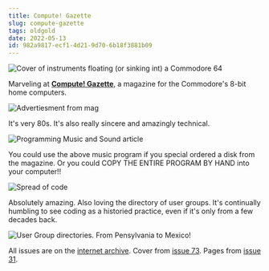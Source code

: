 ```yaml
---
title: Compute! Gazette
slug: compute-gazette
tags: oldgold
date: 2022-05-13
id: 982a9817-ecf1-4d21-9d70-6b18f3881b09
---
```


![Cover of instruments floating (or sinking int) a Commodore 64](https://padilla-media.s3.amazonaws.com/blog/compute-gazette/cover.png)

Marveling at [**Compute! Gazette**](https://archive.org/details/compute-gazette), a magazine for the Commodore's 8-bit home computers.

![Advertiesment from mag](https://padilla-media.s3.amazonaws.com/blog/compute-gazette/advert.png)

It's very 80s. It's also really sincere and amazingly technical.

![Programming Music and Sound article](https://padilla-media.s3.amazonaws.com/blog/compute-gazette/music_program.png)

You could use the above music program if you special ordered a disk from the magazine. Or you could COPY THE ENTIRE PROGRAM BY HAND into your computer!!

![Spread of code](https://padilla-media.s3.amazonaws.com/blog/compute-gazette/program.png)

Absolutely amazing. Also loving the directory of user groups. It's continually humbling to see coding as a historied practice, even if it's only from a few decades back.

![User Group directories. From Pensylvania to Mexico!](https://padilla-media.s3.amazonaws.com/blog/compute-gazette/user_groups.png)

All issues are on the [internet archive](https://archive.org/details/compute-gazette). Cover from [issue 73](https://archive.org/details/1989-07-computegazette). Pages from [issue 31](https://archive.org/details/1986-01-computegazette/mode/2up).
